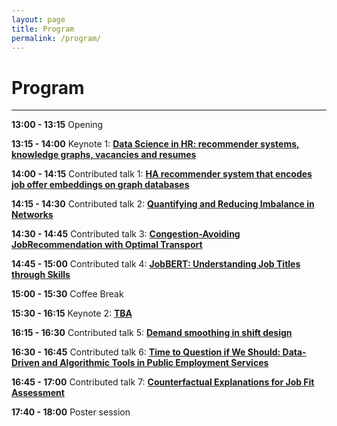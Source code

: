 ```yaml
---
layout: page
title: Program
permalink: /program/
---
```

# Program
---
**13:00 - 13:15** Opening

**13:15 - 14:00** Keynote 1: [__Data Science in HR: recommender systems, knowledge graphs, vacancies and resumes__]()

**14:00 - 14:15** Contributed talk 1: [__HA recommender system that encodes job offer embeddings on graph databases__]()

**14:15 - 14:30** Contributed talk 2: [__Quantifying and Reducing Imbalance in Networks__]()

**14:30 - 14:45** Contributed talk 3: [__Congestion-Avoiding JobRecommendation with Optimal Transport__]()

**14:45 - 15:00** Contributed talk 4: [__JobBERT: Understanding Job Titles through Skills__]()

**15:00 - 15:30** Coffee Break

**15:30 - 16:15** Keynote 2: [__TBA__]()

**16:15 - 16:30** Contributed talk 5: [__Demand smoothing in shift design__]()

**16:30 - 16:45** Contributed talk 6: [__Time to Question if We Should: Data-Driven and Algorithmic Tools in Public Employment Services__]()

**16:45 - 17:00** Contributed talk 7: [__Counterfactual Explanations for Job Fit Assessment__]()

**17:40 - 18:00** Poster session
